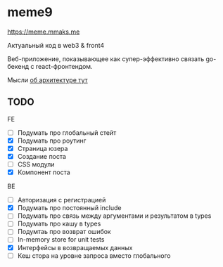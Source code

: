 # meme9

https://meme.mmaks.me

Актуальный код в web3 & front4

Веб-приложение, показывающее как супер-эффективно 
связать go-бекенд с react-фронтендом.

Мысли [об архитектуре тут](pages/pages.md)

## TODO

FE
- [ ] Подумать про глобальный стейт
- [x] Подумать про роутинг
- [x] Страница юзера
- [x] Создание поста
- [ ] CSS модули
- [x] Компонент поста

BE

- [ ] Авторизация с регистрацией
- [x] Подумать про постоянный include
- [ ] Подумать про связь между аргументами и результатом в types
- [ ] Подумать про кашу в types
- [ ] Подумтаь про возврат ошибок
- [ ] In-memory store for unit tests
- [x] Интерфейсы в возвращаемых данных
- [ ] Кеш стора на уровне запроса вместо глобального
